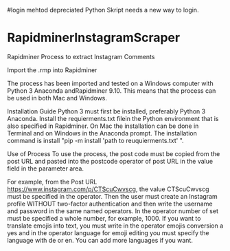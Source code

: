 #login mehtod depreciated
Python Skript needs a new way to login.

# RapidminerInstagramScraper
Rapidminer Process to extract Instagram Comments

Import the .rmp into Rapidminer

The process has been imported and tested on a Windows computer with Python 3 Anaconda andRapidminer 9.10. 
This means that the process can be used in both Mac and Windows. 

Installation Guide
Python 3 must first be installed, preferably Python 3 Anaconda. 
Install the requierments.txt filein the Python environment that is also specified in Rapidminer. 
On Mac the installation can be done in Terminal and on Windows in the Anaconda prompt. 
The installation command is install "pip -m install 'path to reuquierments.txt' ".

Use of Process
To use the process, the post code must be copied from the post URL and pasted into the postcode operator of post URL in the value field in the parameter area. 

For example, from the Post URL https://www.instagram.com/p/CTScuCwvscg, the value CTScuCwvscg must be specified in the operator. Then the user must create an Instagram profile WITHOUT two-factor authentication and then write the username and password in the same named operators. In the operator number of set must be specified a whole number, for example, 1000. 
If you want to translate emojis into text, you must write in the operator emojis conversion a yes and in the operator language for emoji editing you must  specify the language with de or en.
You can add more languages if you want. 
